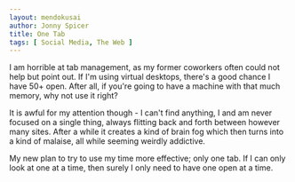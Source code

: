 ```yaml
---
layout: mendokusai
author: Jonny Spicer
title: One Tab
tags: [ Social Media, The Web ]
---
```

I am horrible at tab management, as my former coworkers often could not help but point out. If I'm using virtual desktops, there's a good chance I have 50+ open. After all, if you're
going to have a machine with that much memory, why not use it right?

It is awful for my attention though - I can't find anything, I and am never focused on a single thing, always flitting back and forth between however many sites. After a while it
creates a kind of brain fog which then turns into a kind of malaise, all while seeming weirdly addictive.

My new plan to try to use my time more effective; only one tab. If I can only look at one at a time, then surely I only need to have one open at a time.
